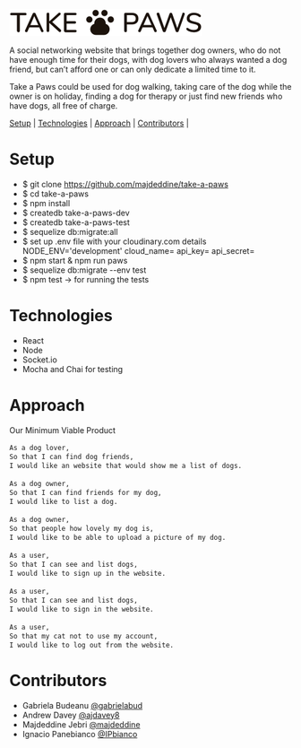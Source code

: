 ![Logo](/src/images/take-a-paws.svg)

A social networking website that brings together dog owners, who do not have enough time for their dogs, with dog lovers who always wanted a dog friend, but can’t afford one or can only dedicate a limited time to it.

Take a Paws could be used for dog walking, taking care of the dog while the owner is on holiday, finding a dog for therapy or just find new friends who have dogs, all free of charge.

 [Setup](#Setup) | [Technologies](#Technologies) | [Approach](#Approach) | [Contributors](#Contributors) |

 # Setup
 - $ git clone https://github.com/majdeddine/take-a-paws
 - $ cd take-a-paws
 - $ npm install
 - $ createdb take-a-paws-dev
 - $ createdb take-a-paws-test
 - $ sequelize db:migrate:all
 - $ set up .env file with your cloudinary.com details
     NODE_ENV='development'
     cloud_name=
     api_key=
     api_secret=
 - $ npm start  & npm run paws
 - $ sequelize db:migrate --env test
 - $ npm test -> for running the tests

 # Technologies
 - React
 - Node
 - Socket.io
 - Mocha and Chai for testing

 # Approach
 Our Minimum Viable Product

 ```
 As a dog lover,
 So that I can find dog friends,
 I would like an website that would show me a list of dogs.

 As a dog owner,
 So that I can find friends for my dog,
 I would like to list a dog.

 As a dog owner,
 So that people how lovely my dog is,
 I would like to be able to upload a picture of my dog.

 As a user,
 So that I can see and list dogs,
 I would like to sign up in the website.

 As a user,
 So that I can see and list dogs,
 I would like to sign in the website.

 As a user,
 So that my cat not to use my account,
 I would like to log out from the website.
 ```

 # Contributors
- Gabriela Budeanu [@gabrielabud](https://github.com/gabrielabud)
- Andrew Davey [@ajdavey8](https://github.com/ajdavey8)
- Majdeddine Jebri [@majdeddine](https://github.com/majdeddine)
- Ignacio Panebianco [@IPbianco](https://github.com/IPbianco)
